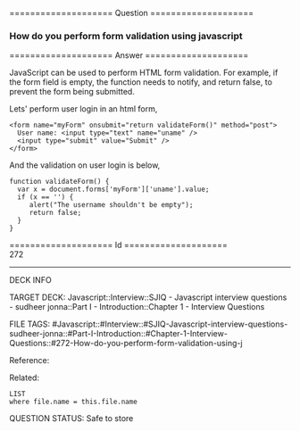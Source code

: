 ==================== Question ====================  

### How do you perform form validation using javascript  

==================== Answer ====================  

JavaScript can be used to perform HTML form validation. For example, if the form field is empty, the function needs to notify, and return false, to prevent the form being submitted.

Lets' perform user login in an html form,

<!-- codeblock-start -->
<pre><code class="hljs language-html"><span class="hljs-tag">&#x3C;<span class="hljs-name">form</span> <span class="hljs-attr">name</span>=<span class="hljs-string">"myForm"</span> <span class="hljs-attr">onsubmit</span>=<span class="hljs-string">"return validateForm()"</span> <span class="hljs-attr">method</span>=<span class="hljs-string">"post"</span>></span>
  User name: <span class="hljs-tag">&#x3C;<span class="hljs-name">input</span> <span class="hljs-attr">type</span>=<span class="hljs-string">"text"</span> <span class="hljs-attr">name</span>=<span class="hljs-string">"uname"</span> /></span>
  <span class="hljs-tag">&#x3C;<span class="hljs-name">input</span> <span class="hljs-attr">type</span>=<span class="hljs-string">"submit"</span> <span class="hljs-attr">value</span>=<span class="hljs-string">"Submit"</span> /></span>
<span class="hljs-tag">&#x3C;/<span class="hljs-name">form</span>></span>
</code></pre>
<!-- codeblock-end -->

And the validation on user login is below,

<!-- codeblock-start -->
<pre><code class="hljs language-javascript"><span class="hljs-keyword">function</span> <span class="hljs-title function_">validateForm</span>(<span class="hljs-params"></span>) {
  <span class="hljs-keyword">var</span> x = <span class="hljs-variable language_">document</span>.<span class="hljs-property">forms</span>[<span class="hljs-string">'myForm'</span>][<span class="hljs-string">'uname'</span>].<span class="hljs-property">value</span>;
  <span class="hljs-keyword">if</span> (x == <span class="hljs-string">''</span>) {
     <span class="hljs-title function_">alert</span>(<span class="hljs-string">"The username shouldn't be empty"</span>);
     <span class="hljs-keyword">return</span> <span class="hljs-literal">false</span>;
  }
}
</code></pre>
<!-- codeblock-end -->

==================== Id ====================  
272

---

DECK INFO

TARGET DECK: Javascript::Interview::SJIQ - Javascript interview questions - sudheer jonna::Part I - Introduction::Chapter 1 - Interview Questions

FILE TAGS: #Javascript::#Interview::#SJIQ-Javascript-interview-questions-sudheer-jonna::#Part-I-Introduction::#Chapter-1-Interview-Questions::#272-How-do-you-perform-form-validation-using-j

Reference:

Related:

```dataview
LIST
where file.name = this.file.name
```

QUESTION STATUS: Safe to store
